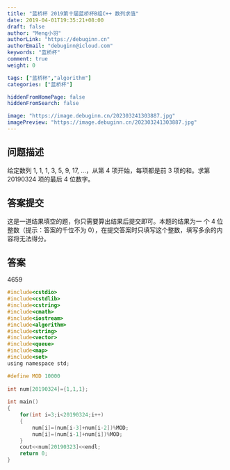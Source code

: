 ```yaml
---
title: "蓝桥杯 2019第十届蓝桥杯B组C++ 数列求值"
date: 2019-04-01T19:35:21+08:00
draft: false
author: "Meng小羽"
authorLink: "https://debuginn.cn"
authorEmail: "debuginn@icloud.com"
keywords: "蓝桥杯"
comment: true
weight: 0

tags: ["蓝桥杯","algorithm"]
categories: ["蓝桥杯"]

hiddenFromHomePage: false
hiddenFromSearch: false

image: "https://image.debuginn.cn/202303241303887.jpg"
imagePreview: "https://image.debuginn.cn/202303241303887.jpg"
---
```


## 问题描述

给定数列 1, 1, 1, 3, 5, 9, 17, …，从第 4 项开始，每项都是前 3 项的和。求第 20190324 项的最后 4 位数字。

## 答案提交

这是一道结果填空的题，你只需要算出结果后提交即可。本题的结果为一 个 4 位整数（提示：答案的千位不为 0），在提交答案时只填写这个整数，填写多余的内容将无法得分。

## 答案

4659

```c
#include<cstdio>
#include<cstdlib>
#include<cstring>
#include<cmath>
#include<iostream>
#include<algorithm>
#include<string>
#include<vector>
#include<queue>
#include<map>
#include<set>
using namespace std;

#define MOD 10000
 
int num[20190324]={1,1,1};
 
int main()
{
	for(int i=3;i<20190324;i++)
	{
		num[i]=(num[i-3]+num[i-2])%MOD;
		num[i]=(num[i-1]+num[i])%MOD; 
	}
	cout<<num[20190323]<<endl;
	return 0;
}
```

